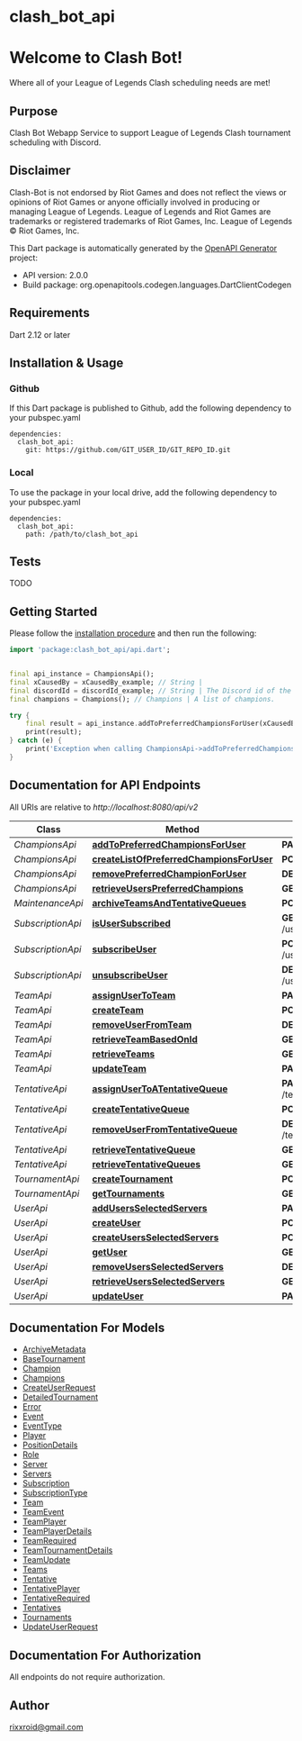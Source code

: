 # clash_bot_api
# Welcome to Clash Bot! 

Where all of your League of Legends Clash scheduling needs are met!

## Purpose

Clash Bot Webapp Service to support League of Legends Clash tournament scheduling with Discord.

## Disclaimer

Clash-Bot is not endorsed by Riot Games and does not reflect the views or opinions of Riot Games or 
anyone officially involved in producing or managing League of Legends. League of Legends and Riot Games 
are trademarks or registered trademarks of Riot Games, Inc. League of Legends © Riot Games, Inc.


This Dart package is automatically generated by the [OpenAPI Generator](https://openapi-generator.tech) project:

- API version: 2.0.0
- Build package: org.openapitools.codegen.languages.DartClientCodegen

## Requirements

Dart 2.12 or later

## Installation & Usage

### Github
If this Dart package is published to Github, add the following dependency to your pubspec.yaml
```
dependencies:
  clash_bot_api:
    git: https://github.com/GIT_USER_ID/GIT_REPO_ID.git
```

### Local
To use the package in your local drive, add the following dependency to your pubspec.yaml
```
dependencies:
  clash_bot_api:
    path: /path/to/clash_bot_api
```

## Tests

TODO

## Getting Started

Please follow the [installation procedure](#installation--usage) and then run the following:

```dart
import 'package:clash_bot_api/api.dart';


final api_instance = ChampionsApi();
final xCausedBy = xCausedBy_example; // String | 
final discordId = discordId_example; // String | The Discord id of the Player
final champions = Champions(); // Champions | A list of champions.

try {
    final result = api_instance.addToPreferredChampionsForUser(xCausedBy, discordId, champions);
    print(result);
} catch (e) {
    print('Exception when calling ChampionsApi->addToPreferredChampionsForUser: $e\n');
}

```

## Documentation for API Endpoints

All URIs are relative to *http://localhost:8080/api/v2*

Class | Method | HTTP request | Description
------------ | ------------- | ------------- | -------------
*ChampionsApi* | [**addToPreferredChampionsForUser**](doc//ChampionsApi.md#addtopreferredchampionsforuser) | **PATCH** /users/{discordId}/champions | 
*ChampionsApi* | [**createListOfPreferredChampionsForUser**](doc//ChampionsApi.md#createlistofpreferredchampionsforuser) | **POST** /users/{discordId}/champions | 
*ChampionsApi* | [**removePreferredChampionForUser**](doc//ChampionsApi.md#removepreferredchampionforuser) | **DELETE** /users/{discordId}/champions | 
*ChampionsApi* | [**retrieveUsersPreferredChampions**](doc//ChampionsApi.md#retrieveuserspreferredchampions) | **GET** /users/{discordId}/champions | 
*MaintenanceApi* | [**archiveTeamsAndTentativeQueues**](doc//MaintenanceApi.md#archiveteamsandtentativequeues) | **POST** /archive | 
*SubscriptionApi* | [**isUserSubscribed**](doc//SubscriptionApi.md#isusersubscribed) | **GET** /users/{discordId}/subscriptions/{subscription} | 
*SubscriptionApi* | [**subscribeUser**](doc//SubscriptionApi.md#subscribeuser) | **POST** /users/{discordId}/subscriptions/{subscription} | 
*SubscriptionApi* | [**unsubscribeUser**](doc//SubscriptionApi.md#unsubscribeuser) | **DELETE** /users/{discordId}/subscriptions/{subscription} | 
*TeamApi* | [**assignUserToTeam**](doc//TeamApi.md#assignusertoteam) | **PATCH** /teams/{teamId}/users/{discordId} | 
*TeamApi* | [**createTeam**](doc//TeamApi.md#createteam) | **POST** /teams | 
*TeamApi* | [**removeUserFromTeam**](doc//TeamApi.md#removeuserfromteam) | **DELETE** /teams/{teamId}/users/{discordId} | 
*TeamApi* | [**retrieveTeamBasedOnId**](doc//TeamApi.md#retrieveteambasedonid) | **GET** /teams/{teamId} | 
*TeamApi* | [**retrieveTeams**](doc//TeamApi.md#retrieveteams) | **GET** /teams | 
*TeamApi* | [**updateTeam**](doc//TeamApi.md#updateteam) | **PATCH** /teams/{teamId} | 
*TentativeApi* | [**assignUserToATentativeQueue**](doc//TentativeApi.md#assignusertoatentativequeue) | **PATCH** /tentatives/{tentativeId}/users/{discordId} | 
*TentativeApi* | [**createTentativeQueue**](doc//TentativeApi.md#createtentativequeue) | **POST** /tentatives | 
*TentativeApi* | [**removeUserFromTentativeQueue**](doc//TentativeApi.md#removeuserfromtentativequeue) | **DELETE** /tentatives/{tentativeId}/users/{discordId} | 
*TentativeApi* | [**retrieveTentativeQueue**](doc//TentativeApi.md#retrievetentativequeue) | **GET** /tentatives/{tentativeId} | 
*TentativeApi* | [**retrieveTentativeQueues**](doc//TentativeApi.md#retrievetentativequeues) | **GET** /tentatives | 
*TournamentApi* | [**createTournament**](doc//TournamentApi.md#createtournament) | **POST** /tournaments | 
*TournamentApi* | [**getTournaments**](doc//TournamentApi.md#gettournaments) | **GET** /tournaments | 
*UserApi* | [**addUsersSelectedServers**](doc//UserApi.md#addusersselectedservers) | **PATCH** /users/{discordId}/servers | 
*UserApi* | [**createUser**](doc//UserApi.md#createuser) | **POST** /users | 
*UserApi* | [**createUsersSelectedServers**](doc//UserApi.md#createusersselectedservers) | **POST** /users/{discordId}/servers | 
*UserApi* | [**getUser**](doc//UserApi.md#getuser) | **GET** /users | 
*UserApi* | [**removeUsersSelectedServers**](doc//UserApi.md#removeusersselectedservers) | **DELETE** /users/{discordId}/servers | 
*UserApi* | [**retrieveUsersSelectedServers**](doc//UserApi.md#retrieveusersselectedservers) | **GET** /users/{discordId}/servers | 
*UserApi* | [**updateUser**](doc//UserApi.md#updateuser) | **PATCH** /users/{discordId} | 


## Documentation For Models

 - [ArchiveMetadata](doc//ArchiveMetadata.md)
 - [BaseTournament](doc//BaseTournament.md)
 - [Champion](doc//Champion.md)
 - [Champions](doc//Champions.md)
 - [CreateUserRequest](doc//CreateUserRequest.md)
 - [DetailedTournament](doc//DetailedTournament.md)
 - [Error](doc//Error.md)
 - [Event](doc//Event.md)
 - [EventType](doc//EventType.md)
 - [Player](doc//Player.md)
 - [PositionDetails](doc//PositionDetails.md)
 - [Role](doc//Role.md)
 - [Server](doc//Server.md)
 - [Servers](doc//Servers.md)
 - [Subscription](doc//Subscription.md)
 - [SubscriptionType](doc//SubscriptionType.md)
 - [Team](doc//Team.md)
 - [TeamEvent](doc//TeamEvent.md)
 - [TeamPlayer](doc//TeamPlayer.md)
 - [TeamPlayerDetails](doc//TeamPlayerDetails.md)
 - [TeamRequired](doc//TeamRequired.md)
 - [TeamTournamentDetails](doc//TeamTournamentDetails.md)
 - [TeamUpdate](doc//TeamUpdate.md)
 - [Teams](doc//Teams.md)
 - [Tentative](doc//Tentative.md)
 - [TentativePlayer](doc//TentativePlayer.md)
 - [TentativeRequired](doc//TentativeRequired.md)
 - [Tentatives](doc//Tentatives.md)
 - [Tournaments](doc//Tournaments.md)
 - [UpdateUserRequest](doc//UpdateUserRequest.md)


## Documentation For Authorization

 All endpoints do not require authorization.


## Author

rixxroid@gmail.com

